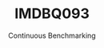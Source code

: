---
layout: docu
title: IMDBQ093
subtitle: Continuous Benchmarking
selected: IMDB
expanded: Benchmarking
benchmark: /individual_results/IMDBQ093.html
---